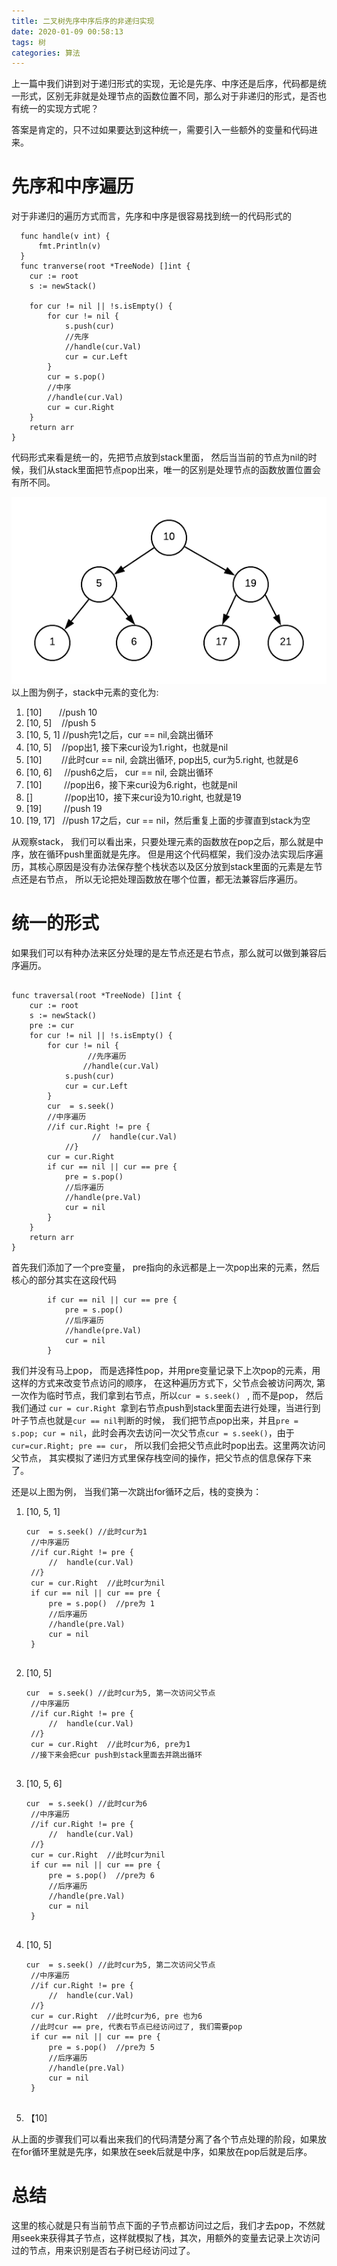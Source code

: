 ```yaml
---
title: 二叉树先序中序后序的非递归实现
date: 2020-01-09 00:58:13
tags: 树
categories: 算法
---
```

上一篇中我们讲到对于递归形式的实现，无论是先序、中序还是后序，代码都是统一形式，区别无非就是处理节点的函数位置不同，那么对于非递归的形式，是否也有统一的实现方式呢？

答案是肯定的，只不过如果要达到这种统一，需要引入一些额外的变量和代码进来。
<!-- more -->
# 先序和中序遍历
对于非递归的遍历方式而言，先序和中序是很容易找到统一的代码形式的
```Golang
  func handle(v int) {
      fmt.Println(v)
  }
  func tranverse(root *TreeNode) []int {
	cur := root
	s := newStack()

	for cur != nil || !s.isEmpty() {
		for cur != nil {
            s.push(cur)
            //先序
            //handle(cur.Val)
			cur = cur.Left
		}
        cur = s.pop()
        //中序
        //handle(cur.Val)
		cur = cur.Right
	}
    return arr
}
```
代码形式来看是统一的，先把节点放到stack里面， 然后当当前的节点为nil的时候，我们从stack里面把节点pop出来，唯一的区别是处理节点的函数放置位置会有所不同。

![](/images/tree/simple-tree-nodes.png)
以上图为例子，stack中元素的变化为:

1. [10] &nbsp;&nbsp;&nbsp;&nbsp;&nbsp;&nbsp;//push 10
2. [10, 5] &nbsp;&nbsp;&nbsp;//push 5
3. [10, 5, 1] //push完1之后，cur == nil,会跳出循环
4. [10, 5]  &nbsp;&nbsp;&nbsp;//pop出1, 接下来cur设为1.right，也就是nil
5. [10] &nbsp;&nbsp;&nbsp;&nbsp;&nbsp;&nbsp; //此时cur == nil, 会跳出循环, pop出5, cur为5.right, 也就是6
6. [10, 6]  &nbsp;&nbsp;&nbsp;&nbsp;//push6之后， cur == nil, 会跳出循环
7. [10] &nbsp;&nbsp;&nbsp;&nbsp;&nbsp;&nbsp;&nbsp;&nbsp;//pop出6，接下来cur设为6.right，也就是nil
8. [] &nbsp;&nbsp;&nbsp;&nbsp;&nbsp;&nbsp;&nbsp;&nbsp;&nbsp;&nbsp;&nbsp;&nbsp;//pop出10，接下来cur设为10.right, 也就是19
9. [19] &nbsp;&nbsp;&nbsp;&nbsp;&nbsp;&nbsp;&nbsp;&nbsp;//push 19
10. [19, 17] &nbsp; //push 17之后，cur == nil，然后重复上面的步骤直到stack为空

从观察stack， 我们可以看出来，只要处理元素的函数放在pop之后，那么就是中序，放在循环push里面就是先序。 但是用这个代码框架，我们没办法实现后序遍历，其核心原因是没有办法保存整个栈状态以及区分放到stack里面的元素是左节点还是右节点， 所以无论把处理函数放在哪个位置，都无法兼容后序遍历。

# 统一的形式

如果我们可以有种办法来区分处理的是左节点还是右节点，那么就可以做到兼容后序遍历。
```Golang

func traversal(root *TreeNode) []int {
	cur := root
	s := newStack()
	pre := cur
	for cur != nil || !s.isEmpty() {
		for cur != nil {
                 //先序遍历
                //handle(cur.Val)
			s.push(cur)
			cur = cur.Left
		}                               
		cur  = s.seek()  
		//中序遍历
		//if cur.Right != pre {
                  //  handle(cur.Val)
	        //}
		cur = cur.Right 
		if cur == nil || cur == pre {
			pre = s.pop()   
			//后序遍历
			//handle(pre.Val)
			cur = nil
		} 	
	}
	return arr
}
```
首先我们添加了一个pre变量， pre指向的永远都是上一次pop出来的元素，然后核心的部分其实在这段代码
```Golang
		if cur == nil || cur == pre {
			pre = s.pop()   
			//后序遍历
			//handle(pre.Val)
			cur = nil
		} 
```
我们并没有马上pop， 而是选择性pop，并用pre变量记录下上次pop的元素，用这样的方式来改变节点访问的顺序， 在这种遍历方式下，父节点会被访问两次, 第一次作为临时节点，我们拿到右节点，所以```cur = s.seek() ``` , 而不是pop， 然后我们通过 ```cur = cur.Right ```拿到右节点push到stack里面去进行处理，当进行到叶子节点也就是```cur == nil```判断的时候， 我们把节点pop出来，并且```pre = s.pop; cur = nil```，此时会再次去访问一次父节点```cur = s.seek()```，由于```cur=cur.Right; pre == cur```， 所以我们会把父节点此时pop出去。这里两次访问父节点， 其实模拟了递归方式里保存栈空间的操作，把父节点的信息保存下来了。

还是以上图为例， 当我们第一次跳出for循环之后，栈的变换为：
1. [10, 5, 1]

   ```Golang
   cur  = s.seek() //此时cur为1 
	//中序遍历
	//if cur.Right != pre {
        //  handle(cur.Val)
	//}
	cur = cur.Right  //此时cur为nil
	if cur == nil || cur == pre {
		pre = s.pop()  //pre为 1 
		//后序遍历
		//handle(pre.Val)
		cur = nil
	} 	
      
   ```
2. [10, 5]

   ```Golang
   cur  = s.seek() //此时cur为5, 第一次访问父节点
	//中序遍历
	//if cur.Right != pre {
        //  handle(cur.Val)
	//}
    cur = cur.Right  //此时cur为6, pre为1
    //接下来会把cur push到stack里面去并跳出循环
      
   ```
3. [10, 5, 6]
   ```Golang
   cur  = s.seek() //此时cur为6
	//中序遍历
	//if cur.Right != pre {
        //  handle(cur.Val)
	//}
	cur = cur.Right  //此时cur为nil
	if cur == nil || cur == pre {
		pre = s.pop()  //pre为 6 
		//后序遍历
		//handle(pre.Val)
		cur = nil
	} 	
      
   ```
4. [10, 5]
   ```Golang
   cur  = s.seek() //此时cur为5, 第二次访问父节点
	//中序遍历
	//if cur.Right != pre {
        //  handle(cur.Val)
	//}
    cur = cur.Right  //此时cur为6, pre 也为6
    //此时cur == pre, 代表右节点已经访问过了, 我们需要pop
	if cur == nil || cur == pre {
		pre = s.pop()  //pre为 5 
		//后序遍历
		//handle(pre.Val)
		cur = nil
	} 	
      
   ```
5. 【10]


从上面的步骤我们可以看出来我们的代码清楚分离了各个节点处理的阶段，如果放在for循环里就是先序，如果放在seek后就是中序，如果放在pop后就是后序。

# 总结
这里的核心就是只有当前节点下面的子节点都访问过之后，我们才去pop，不然就用seek来获得其子节点，这样就模拟了栈，其次，用额外的变量去记录上次访问过的节点，用来识别是否右子树已经访问过了。



